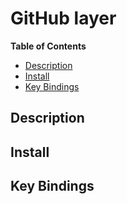 # GitHub layer



**Table of Contents**

<!-- vim-markdown-toc GFM -->
* [Description](#description)
* [Install](#install)
* [Key Bindings](#key-bindings)

<!-- vim-markdown-toc -->

## Description

## Install

## Key Bindings
